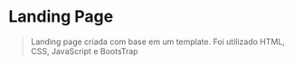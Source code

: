 # Landing Page

> Landing page criada com base em um template. Foi utilizado HTML, CSS, JavaScript e BootsTrap

